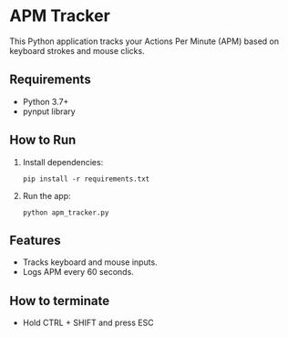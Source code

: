 # APM Tracker

This Python application tracks your Actions Per Minute (APM) based on keyboard strokes and mouse clicks.

## Requirements

- Python 3.7+
- pynput library

## How to Run

1. Install dependencies:
   ```
   pip install -r requirements.txt
   ```
2. Run the app:
   ```
   python apm_tracker.py
   ```

## Features

- Tracks keyboard and mouse inputs.
- Logs APM every 60 seconds.

## How to terminate

- Hold CTRL + SHIFT and press ESC
